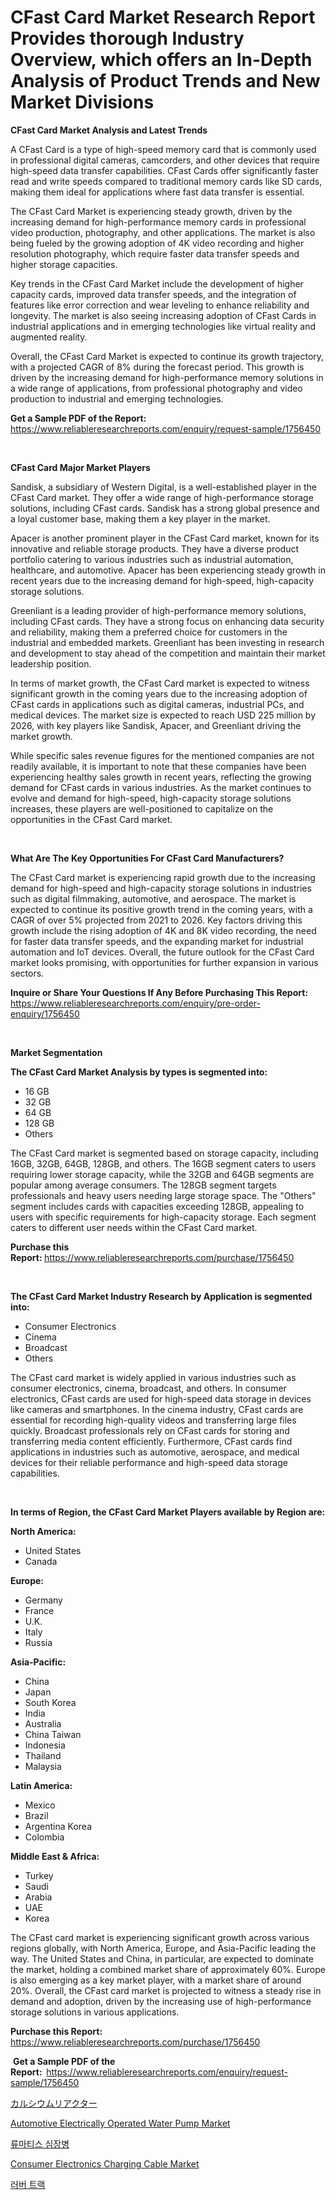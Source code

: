 <p><h1>CFast Card Market Research Report Provides thorough Industry Overview, which offers an In-Depth Analysis of Product Trends and New Market Divisions</h1></p><p><strong>CFast Card Market Analysis and Latest Trends</strong></p>
<p><p>A CFast Card is a type of high-speed memory card that is commonly used in professional digital cameras, camcorders, and other devices that require high-speed data transfer capabilities. CFast Cards offer significantly faster read and write speeds compared to traditional memory cards like SD cards, making them ideal for applications where fast data transfer is essential.</p><p>The CFast Card Market is experiencing steady growth, driven by the increasing demand for high-performance memory cards in professional video production, photography, and other applications. The market is also being fueled by the growing adoption of 4K video recording and higher resolution photography, which require faster data transfer speeds and higher storage capacities.</p><p>Key trends in the CFast Card Market include the development of higher capacity cards, improved data transfer speeds, and the integration of features like error correction and wear leveling to enhance reliability and longevity. The market is also seeing increasing adoption of CFast Cards in industrial applications and in emerging technologies like virtual reality and augmented reality.</p><p>Overall, the CFast Card Market is expected to continue its growth trajectory, with a projected CAGR of 8% during the forecast period. This growth is driven by the increasing demand for high-performance memory solutions in a wide range of applications, from professional photography and video production to industrial and emerging technologies.</p></p>
<p><strong>Get a Sample PDF of the Report:&nbsp;</strong> <a href="https://www.reliableresearchreports.com/enquiry/request-sample/1756450">https://www.reliableresearchreports.com/enquiry/request-sample/1756450</a></p>
<p>&nbsp;</p>
<p><strong>CFast Card Major Market Players</strong></p>
<p><p>Sandisk, a subsidiary of Western Digital, is a well-established player in the CFast Card market. They offer a wide range of high-performance storage solutions, including CFast cards. Sandisk has a strong global presence and a loyal customer base, making them a key player in the market.</p><p>Apacer is another prominent player in the CFast Card market, known for its innovative and reliable storage products. They have a diverse product portfolio catering to various industries such as industrial automation, healthcare, and automotive. Apacer has been experiencing steady growth in recent years due to the increasing demand for high-speed, high-capacity storage solutions.</p><p>Greenliant is a leading provider of high-performance memory solutions, including CFast cards. They have a strong focus on enhancing data security and reliability, making them a preferred choice for customers in the industrial and embedded markets. Greenliant has been investing in research and development to stay ahead of the competition and maintain their market leadership position.</p><p>In terms of market growth, the CFast Card market is expected to witness significant growth in the coming years due to the increasing adoption of CFast cards in applications such as digital cameras, industrial PCs, and medical devices. The market size is expected to reach USD 225 million by 2026, with key players like Sandisk, Apacer, and Greenliant driving the market growth.</p><p>While specific sales revenue figures for the mentioned companies are not readily available, it is important to note that these companies have been experiencing healthy sales growth in recent years, reflecting the growing demand for CFast cards in various industries. As the market continues to evolve and demand for high-speed, high-capacity storage solutions increases, these players are well-positioned to capitalize on the opportunities in the CFast Card market.</p></p>
<p>&nbsp;</p>
<p><strong>What Are The Key Opportunities For CFast Card Manufacturers?</strong></p>
<p><p>The CFast Card market is experiencing rapid growth due to the increasing demand for high-speed and high-capacity storage solutions in industries such as digital filmmaking, automotive, and aerospace. The market is expected to continue its positive growth trend in the coming years, with a CAGR of over 5% projected from 2021 to 2026. Key factors driving this growth include the rising adoption of 4K and 8K video recording, the need for faster data transfer speeds, and the expanding market for industrial automation and IoT devices. Overall, the future outlook for the CFast Card market looks promising, with opportunities for further expansion in various sectors.</p></p>
<p><strong>Inquire or Share Your Questions If Any Before Purchasing This Report:</strong> <a href="https://www.reliableresearchreports.com/enquiry/pre-order-enquiry/1756450">https://www.reliableresearchreports.com/enquiry/pre-order-enquiry/1756450</a></p>
<p>&nbsp;</p>
<p><strong>Market Segmentation</strong></p>
<p><strong>The CFast Card Market Analysis by types is segmented into:</strong></p>
<p><ul><li>16 GB</li><li>32 GB</li><li>64 GB</li><li>128 GB</li><li>Others</li></ul></p>
<p><p>The CFast Card market is segmented based on storage capacity, including 16GB, 32GB, 64GB, 128GB, and others. The 16GB segment caters to users requiring lower storage capacity, while the 32GB and 64GB segments are popular among average consumers. The 128GB segment targets professionals and heavy users needing large storage space. The "Others" segment includes cards with capacities exceeding 128GB, appealing to users with specific requirements for high-capacity storage. Each segment caters to different user needs within the CFast Card market.</p></p>
<p><strong>Purchase this Report:&nbsp;</strong><a href="https://www.reliableresearchreports.com/purchase/1756450">https://www.reliableresearchreports.com/purchase/1756450</a></p>
<p>&nbsp;</p>
<p><strong>The CFast Card Market Industry Research by Application is segmented into:</strong></p>
<p><ul><li>Consumer Electronics</li><li>Cinema</li><li>Broadcast</li><li>Others</li></ul></p>
<p><p>The CFast card market is widely applied in various industries such as consumer electronics, cinema, broadcast, and others. In consumer electronics, CFast cards are used for high-speed data storage in devices like cameras and smartphones. In the cinema industry, CFast cards are essential for recording high-quality videos and transferring large files quickly. Broadcast professionals rely on CFast cards for storing and transferring media content efficiently. Furthermore, CFast cards find applications in industries such as automotive, aerospace, and medical devices for their reliable performance and high-speed data storage capabilities.</p></p>
<p>&nbsp;</p>
<p><strong>In terms of Region, the CFast Card Market Players available by Region are:</strong></p>
<p>
    <p> <strong> North America: </strong>
        <ul>
            <li>United States</li>
            <li>Canada</li>
        </ul>
        </p> 
    <p> <strong> Europe: </strong>
        <ul>
            <li>Germany</li>
            <li>France</li>
            <li>U.K.</li>
            <li>Italy</li>
            <li>Russia</li>
        </ul>
        </p> 
    <p> <strong> Asia-Pacific: </strong>
        <ul>
            <li>China</li>
            <li>Japan</li>
            <li>South Korea</li>
            <li>India</li>
            <li>Australia</li>
            <li>China Taiwan</li>
            <li>Indonesia</li>
            <li>Thailand</li>
            <li>Malaysia</li>
        </ul>
        </p> 
    <p> <strong> Latin America: </strong>
        <ul>
            <li>Mexico</li>
            <li>Brazil</li>
            <li>Argentina Korea</li>
            <li>Colombia</li>
        </ul>
        </p> 
    <p> <strong> Middle East & Africa: </strong>
        <ul>
            <li>Turkey</li>
            <li>Saudi</li>
            <li>Arabia</li>
            <li>UAE</li>
            <li>Korea</li>
        </ul>
    </p>
    </p>
<p><p>The CFast card market is experiencing significant growth across various regions globally, with North America, Europe, and Asia-Pacific leading the way. The United States and China, in particular, are expected to dominate the market, holding a combined market share of approximately 60%. Europe is also emerging as a key market player, with a market share of around 20%. Overall, the CFast card market is projected to witness a steady rise in demand and adoption, driven by the increasing use of high-performance storage solutions in various applications.</p></p>
<p><strong>Purchase this Report: </strong><a href="https://www.reliableresearchreports.com/purchase/1756450">https://www.reliableresearchreports.com/purchase/1756450</a></p>
<p>&nbsp;<strong>Get a Sample PDF of the Report:&nbsp;&nbsp;</strong><a href="https://www.reliableresearchreports.com/enquiry/request-sample/1756450">https://www.reliableresearchreports.com/enquiry/request-sample/1756450</a></p>
<p><strong></strong></p>
<p><p><a href="https://github.com/ReyesKohler20231/Market-Research-Report-List-1/blob/main/39961219586.md">カルシウムリアクター</a></p><p><a href="https://github.com/irfadac/Market-Research-Report-List-2/blob/main/automotive-electrically-operated-water-pump-market.md">Automotive Electrically Operated Water Pump Market</a></p><p><a href="https://github.com/Elenrrera7685/Market-Research-Report-List-1/blob/main/24962468861.md">류마티스 심장병</a></p><p><a href="https://github.com/myacatherineblakecaczo9vcsw/Market-Research-Report-List-2/blob/main/consumer-electronics-charging-cable-market.md">Consumer Electronics Charging Cable Market</a></p><p><a href="https://github.com/sammyUltyylrich9067856/Market-Research-Report-List-1/blob/main/14739398862.md">러버 트랙</a></p></p>